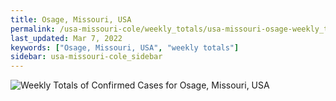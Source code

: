 ```yaml
---
title: Osage, Missouri, USA
permalink: /usa-missouri-cole/weekly_totals/usa-missouri-osage-weekly_totals.html
last_updated: Mar 7, 2022
keywords: ["Osage, Missouri, USA", "weekly totals"]
sidebar: usa-missouri-cole_sidebar
---
```


![Weekly Totals of Confirmed Cases for Osage, Missouri, USA](/covid_tracker/images/graphs/usa-missouri-osage-weekly_totals_graph.png)
